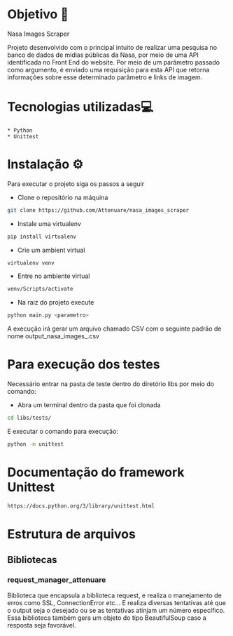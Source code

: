 # Objetivo 🎯
Nasa Images Scraper 

Projeto desenvolvido com o principal intuito de realizar uma pesquisa no banco de dados de mídias públicas da Nasa, por meio de uma API identificada no Front End do website. Por meio de um parâmetro passado como argumento, é enviado uma requisição para esta API que retorna informações sobre esse determinado parâmetro e links de imagem.

# Tecnologias utilizadas💻
    
    * Python
    * Unittest


# Instalação ⚙
Para executar o projeto siga os passos a seguir

  * Clone o repositório na máquina
  ```sh
  git clone https://github.com/Attenuare/nasa_images_scraper
  ```
  * Instale uma virtualenv
  ```sh
  pip install virtualenv
  ```
  * Crie um ambient virtual
  ```sh
  virtualenv venv 
  ```

  * Entre no ambiente virtual
  ```sh
  venv/Scripts/activate
  ```

  * Na raiz do projeto execute
  ```sh
  python main.py <parametro>
  ```
  A execução irá gerar um arquivo chamado CSV com o seguinte padrão de nome output_nasa_images_<parametro>.csv

# Para execução dos testes

Necessário entrar na pasta de teste dentro do diretório libs por meio do comando:

  * Abra um terminal dentro da pasta que foi clonada
  ```sh
 cd libs/tests/
  ```
  E executar o comando para execução:

  ```sh
  python -m unittest
  ```

# Documentação do framework Unittest

```sh
https://docs.python.org/3/library/unittest.html
```

# Estrutura de arquivos

## Bibliotecas


### **request_manager_attenuare**
Biblioteca que encapsula a biblioteca request, e realiza o manejamento de erros como SSL, ConnectionError etc... E realiza diversas tentativas até que o output seja o desejado ou se as tentativas atinjam um número específico. Essa biblioteca também gera um objeto do tipo BeautifulSoup caso a resposta seja favorável.